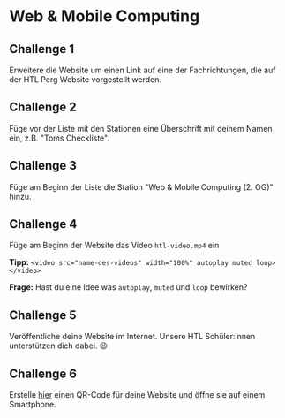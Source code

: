 # Web & Mobile Computing

## Challenge 1

Erweitere die Website  um einen Link auf eine der Fachrichtungen, die auf der HTL Perg Website vorgestellt werden.

## Challenge 2

Füge vor der Liste mit den Stationen eine Überschrift mit deinem Namen ein, z.B. "Toms Checkliste".

## Challenge 3

Füge am Beginn der Liste die Station "Web & Mobile Computing (2. OG)" hinzu.

## Challenge 4

Füge am Beginn der Website das Video `htl-video.mp4` ein

**Tipp:** `<video src="name-des-videos" width="100%" autoplay muted loop></video>`

**Frage:** Hast du eine Idee was `autoplay`, `muted` und `loop` bewirken?

## Challenge 5

Veröffentliche deine Website im Internet. Unsere HTL Schüler:innen unterstützen dich dabei. 😉

## Challenge 6

Erstelle [hier]( https://www.qr-code-generator.com/) einen QR-Code für deine Website und öffne sie auf einem Smartphone.